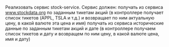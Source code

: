 Реализовать сервис stock-service.
Сервис должен:
получать из сервиса www.stockdata.org по заданным тикетам акций (в контроллере получает список тикетов (APPL, TSLA и т.д.) и возвращает по ним актуальную цену, в какой валюте эта цена и имя)
получать из сервиса исторические данные по заданным тикетам акций и дате (в контроллере получаем список тикетов и дату и возвращем по ним цену, в какой валюте цена, имя и дату)
